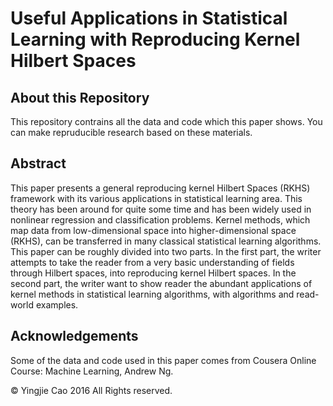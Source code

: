 # Useful Applications in Statistical Learning with Reproducing Kernel Hilbert Spaces

## About this Repository

This repository contrains all the data and code which this paper shows. You can make repruducible research based on these materials.

## Abstract

This paper presents a general reproducing kernel Hilbert Spaces (RKHS) framework with its various applications in statistical learning area. This theory has been around for quite some time and has been widely used in nonlinear regression and classification problems. Kernel methods, which map data from low-dimensional space into higher-dimensional space (RKHS), can be transferred in many classical statistical learning algorithms. This paper can be roughly divided into two parts. In the first part, the writer attempts to take the reader from a very basic understanding of fields through Hilbert spaces, into reproducing kernel Hilbert spaces. In the second part, the writer want to show reader the abundant applications of kernel methods in statistical learning algorithms, with algorithms and read-world examples.

## Acknowledgements

Some of the data and code used in this paper comes from Cousera Online Course: Machine Learning, Andrew Ng.

© Yingjie Cao 2016 All Rights reserved.
